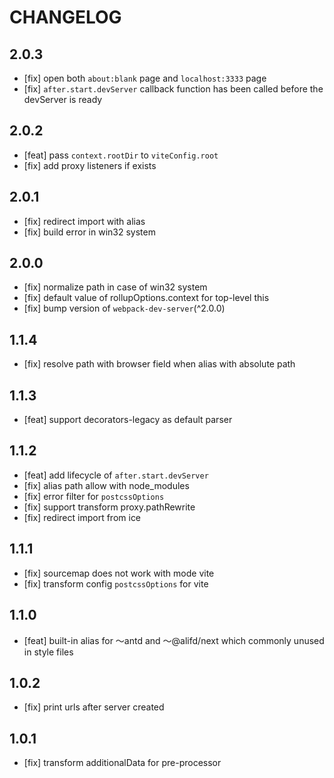 # CHANGELOG

## 2.0.3

- [fix] open both `about:blank` page and `localhost:3333` page
- [fix] `after.start.devServer` callback function has been called before the devServer is ready

## 2.0.2

- [feat] pass `context.rootDir` to `viteConfig.root`
- [fix] add proxy listeners if exists

## 2.0.1

- [fix] redirect import with alias
- [fix] build error in win32 system

## 2.0.0

- [fix] normalize path in case of win32 system
- [fix] default value of rollupOptions.context for top-level this
- [fix] bump version of `webpack-dev-server`(^2.0.0)

## 1.1.4

- [fix] resolve path with browser field when alias with absolute path

## 1.1.3

- [feat] support decorators-legacy as default parser

## 1.1.2

- [feat] add lifecycle of `after.start.devServer`
- [fix] alias path allow with node_modules
- [fix] error filter for `postcssOptions` 
- [fix] support transform proxy.pathRewrite
- [fix] redirect import from ice

## 1.1.1

- [fix] sourcemap does not work with mode vite
- [fix] transform config `postcssOptions` for vite

## 1.1.0

- [feat] built-in alias for ～antd and ～@alifd/next which commonly unused in style files

## 1.0.2

- [fix] print urls after server created

## 1.0.1

- [fix] transform additionalData for pre-processor